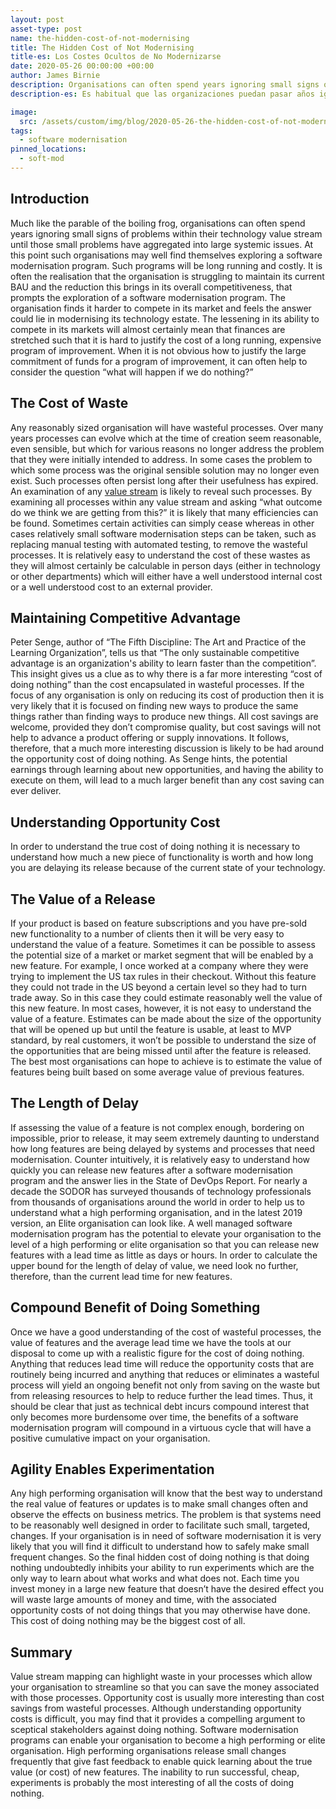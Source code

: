 ```yaml
---
layout: post
asset-type: post
name: the-hidden-cost-of-not-modernising
title: The Hidden Cost of Not Modernising
title-es: Los Costes Ocultos de No Modernizarse
date: 2020-05-26 00:00:00 +00:00
author: James Birnie
description: Organisations can often spend years ignoring small signs of problems within their technology value stream until those small problems have aggregated into large systemic issues.
description-es: Es habitual que las organizaciones puedan pasar años ignorando pequeños signos de problemas dentro de su flujo de valor tecnológico hasta que ese convierten en grandes problemas sistémicos.

image:
  src: /assets/custom/img/blog/2020-05-26-the-hidden-cost-of-not-modernising/hidden-costs-of-doing-nothing.jpg
tags:
  - software modernisation
pinned_locations:
  - soft-mod
---
```


## Introduction
Much like the parable of the boiling frog, organisations can often spend years ignoring small signs of problems within their technology value stream until those small problems have aggregated into large systemic issues. At this point such organisations may well find themselves exploring a software modernisation program. Such programs will be long running and costly. 
It is often the realisation that the organisation is struggling to maintain its current BAU and the reduction this brings in its overall competitiveness, that prompts the exploration of a software modernisation program. The organisation finds it harder to compete in its market and feels the answer could lie in modernising its technology estate. The lessening in its ability to compete in its markets will almost certainly mean that finances are stretched such that it is hard to justify the cost of a long running, expensive program of improvement. When it is not obvious how to justify the large commitment of funds for a program of improvement, it can often help to consider the question “what will happen if we do nothing?”

## The Cost of Waste

Any reasonably sized organisation will have wasteful processes. Over many years processes can evolve which at the time of creation seem reasonable, even sensible, but which for various reasons no longer address the problem that they were initially intended to address. In some cases the problem to which some process was the original sensible solution may no longer even exist. Such processes often persist long after their usefulness has expired. An examination of any [value stream](https://codurance.com/podcasts/2019-11-18-value-stram-mapping/) is likely to reveal such processes.
By examining all processes within any value stream and asking “what outcome do we think we are getting from this?” it is likely that many efficiencies can be found. Sometimes certain activities can simply cease whereas in other cases relatively small software modernisation steps can be taken, such as replacing manual testing with automated testing, to remove the wasteful processes.
It is relatively easy to understand the cost of these wastes as they will almost certainly be calculable in person days (either in technology or other departments) which will either have a well understood internal cost or a well understood cost to an external provider.

## Maintaining Competitive Advantage

Peter Senge, author of “The Fifth Discipline: The Art and Practice of the Learning Organization”, tells us that “The only sustainable competitive advantage is an organization's ability to learn faster than the competition”. This insight gives us a clue as to why there is a far more interesting “cost of doing nothing” than the cost encapsulated in wasteful processes. If the focus of any organisation is only on reducing its cost of production then it is very likely that it is focused on finding new ways to produce the same things rather than finding ways to produce new things.
All cost savings are welcome, provided they don’t compromise quality, but cost savings will not help to advance a product offering or supply innovations. It follows, therefore, that a much more interesting discussion is likely to be had around the opportunity cost of doing nothing. As Senge hints, the potential earnings through learning about new opportunities, and having the ability to execute on them, will lead to a much larger benefit than any cost saving can ever deliver.

## Understanding Opportunity Cost
In order to understand the true cost of doing nothing it is necessary to understand how much a new piece of functionality is worth and how long you are delaying its release because of the current state of your technology. 

## The Value of a Release

If your product is based on feature subscriptions and you have pre-sold new functionality to a number of clients then it will be very easy to understand the value of a feature.
Sometimes it can be possible to assess the potential size of a market or market segment that will be enabled by a new feature. For example, I once worked at a company where they were trying to implement the US tax rules in their checkout. Without this feature they could not trade in the US beyond a certain level so they had to turn trade away. So in this case they could estimate reasonably well the value of this new feature.
In most cases, however, it is not easy to understand the value of a feature. Estimates can be made about the size of the opportunity that will be opened up but until the feature is usable, at least to MVP standard, by real customers, it won’t be possible to understand the size of the opportunities that are being missed until after the feature is released. The best most organisations can hope to achieve is to estimate the value of features being built based on some average value of previous features.

## The Length of Delay

If assessing the value of a feature is not complex enough, bordering on impossible, prior to release, it may seem extremely daunting to understand how long features are being delayed by systems and processes that need modernisation. Counter intuitively, it is relatively easy to understand how quickly you can release new features after a software modernisation program and the answer lies in the State of DevOps Report.
For nearly a decade the SODOR has surveyed thousands of technology professionals from thousands of organisations around the world in order to help us to understand what a high performing organisation, and in the latest 2019 version, an Elite organisation can look like. A well managed software modernisation program has the potential to elevate your organisation to the level of a high performing or elite organisation so that you can release new features with a lead time as little as days or hours. In order to calculate the upper bound for the length of delay of value, we need look no further, therefore, than the current lead time for new features.

## Compound Benefit of Doing Something

Once we have a good understanding of the cost of wasteful processes, the value of features and the average lead time we have the tools at our disposal to come up with a realistic figure for the cost of doing nothing. Anything that reduces lead time will reduce the opportunity costs that are routinely being incurred and anything that reduces or eliminates a wasteful process will yield an ongoing benefit not only from saving on the waste but from releasing resources to help to reduce further the lead times. Thus, it should be clear that just as technical debt incurs compound interest that only becomes more burdensome over time, the benefits of a software modernisation program will compound in a virtuous cycle that will have a positive cumulative impact on your organisation.

## Agility Enables Experimentation

Any high performing organisation will know that the best way to understand the real value of features or updates is to make small changes often and observe the effects on business metrics. The problem is that systems need to be reasonably well designed in order to facilitate such small, targeted, changes. If your organisation is in need of software modernisation it is very likely that you will find it difficult to understand how to safely make small frequent changes.
So the final hidden cost of doing nothing is that doing nothing undoubtedly inhibits your ability to run experiments which are the only way to learn about what works and what does not. Each time you invest money in a large new feature that doesn’t have the desired effect you will waste large amounts of money and time, with the associated opportunity costs of not doing things that you may otherwise have done. This cost of doing nothing may be the biggest cost of all.

## Summary

Value stream mapping can highlight waste in your processes which allow your organisation to streamline so that you can save the money associated with those processes.
Opportunity cost is usually more interesting than cost savings from wasteful processes. Although understanding opportunity costs is difficult, you may find that it provides a compelling argument to sceptical stakeholders against doing nothing.
Software modernisation programs can enable your organisation to become a high performing or elite organisation. High performing organisations release small changes frequently that give fast feedback to enable quick learning about the true value (or cost) of new features. The inability to run successful, cheap, experiments is probably the most interesting of all the costs of doing nothing.
